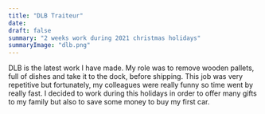 ```yaml
---
title: "DLB Traiteur"
date: 
draft: false
summary: "2 weeks work during 2021 christmas holidays"
summaryImage: "dlb.png"
---
```

DLB is the latest work I have made. My role was to remove wooden pallets, full of dishes and take it to the dock, before shipping.
This job was very repetitive but fortunately, my colleagues were really funny so time went by really fast.
I decided to work during this holidays in order to offer many gifts to my family but also to save some money to buy my first car.
